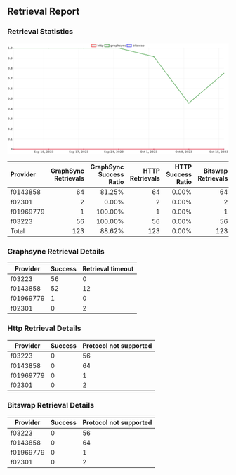 ## Retrieval Report
### Retrieval Statistics
<img src="https://raw.githubusercontent.com/data-preservation-programs/filplus-checker-assets/main/filecoin-project/filecoin-plus-large-datasets/issues/2121/1697533494138.png"/>

| Provider  | GraphSync Retrievals | GraphSync Success Ratio | HTTP Retrievals | HTTP Success Ratio | Bitswap Retrievals | Bitswap Success Ratio |
| :-------- | -------------------: | ----------------------: | --------------: | -----------------: | -----------------: | --------------------: |
| f0143858  |                   64 |                  81.25% |              64 |              0.00% |                 64 |                 0.00% |
| f02301    |                    2 |                   0.00% |               2 |              0.00% |                  2 |                 0.00% |
| f01969779 |                    1 |                 100.00% |               1 |              0.00% |                  1 |                 0.00% |
| f03223    |                   56 |                 100.00% |              56 |              0.00% |                 56 |                 0.00% |
| Total     |                  123 |                  88.62% |             123 |              0.00% |                123 |                 0.00% |

### Graphsync Retrieval Details
| Provider  | Success | Retrieval timeout |
| --------- | ------- | ----------------- |
| f03223    | 56      | 0                 |
| f0143858  | 52      | 12                |
| f01969779 | 1       | 0                 |
| f02301    | 0       | 2                 |

### Http Retrieval Details
| Provider  | Success | Protocol not supported |
| --------- | ------- | ---------------------- |
| f03223    | 0       | 56                     |
| f0143858  | 0       | 64                     |
| f01969779 | 0       | 1                      |
| f02301    | 0       | 2                      |

### Bitswap Retrieval Details
| Provider  | Success | Protocol not supported |
| --------- | ------- | ---------------------- |
| f03223    | 0       | 56                     |
| f0143858  | 0       | 64                     |
| f01969779 | 0       | 1                      |
| f02301    | 0       | 2                      |
